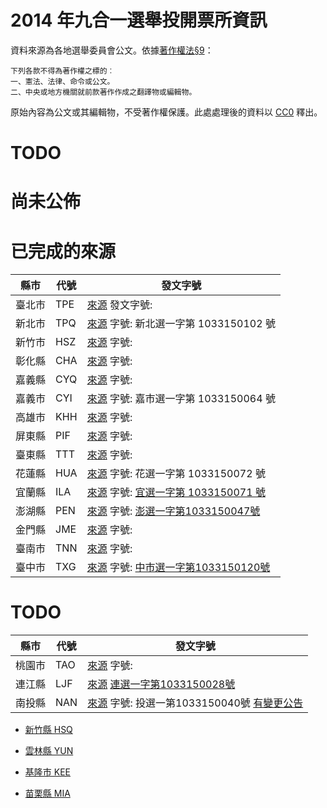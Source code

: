 # 2014 年九合一選舉投開票所資訊

資料來源為各地選舉委員會公文。依據[著作權法§9](http://law.moj.gov.tw/LawClass/LawSingle.aspx?Pcode=J0070017&FLNO=9)：

    下列各款不得為著作權之標的︰
    一、憲法、法律、命令或公文。
    二、中央或地方機關就前款著作作成之翻譯物或編輯物。

原始內容為公文或其編輯物，不受著作權保護。此處處理後的資料以 [CC0](https://creativecommons.org/choose/zero/?lang=zh_TW) 釋出。

# TODO


# 尚未公佈

# 已完成的來源

| 縣市   | 代號 | 發文字號 |
|------ | --- | -------- |
| 臺北市 | TPE | [來源](http://www.mect.gov.tw/files/14-1001-23776,r11-1.php) 發文字號: |
| 新北市 | TPQ | [來源](http://www.tpcec.gov.tw/ezfiles/2/1002/attach/33/pta_18801_475966_76443.pdf) 字號: 新北選一字第 1033150102 號 |
| 新竹市 | HSZ | [來源](http://www.hcec.gov.tw/files/15-1018-23870,c2791-1.php) 字號: |
| 彰化縣 | CHA | [來源](http://www.chec.gov.tw/ezfiles/11/1011/attach/24/pta_18799_961645_70985.pdf) 字號: |
| 嘉義縣 | CYQ | [來源](http://www.cycec.gov.tw/files/15-1013-23788,c4731-1.php) 字號: |
| 嘉義市 | CYI | [來源](http://www.cyec.gov.tw/files/15-1019-23822,c5474-1.php) 字號: 嘉市選一字第 1033150064 號 |
| 高雄市 | KHH | [來源](http://www.khec.gov.tw/files/15-1005-23772,c2204-1.php) 字號: |
| 屏東縣 | PIF | [來源](http://www.ptec.gov.tw/files/15-1014-24169,c5248-1.php) 字號: |
| 臺東縣 | TTT | [來源](http://www.ttec.gov.tw/files/15-1015-22308,c4820-1.php) 字號: |
| 花蓮縣 | HUA | [來源](http://www.hlec.gov.tw/files/15-1016-23722,c2727-1.php) 字號: 花選一字第 1033150072 號 | 
| 宜蘭縣 | ILA | [來源](http://www.ilec.gov.tw/files/15-1006-23578,c2280-1.php) 字號: [宜選一字第 1033150071 號](http://www.ilec.gov.tw/ezfiles/6/1006/attach/7/pta_18281_6936305_20593.pdf) |
| 澎湖縣 | PEN | [來源](http://www.phec.gov.tw/files/15-1020-23735,c5276-1.php) 字號: [澎選一字第1033150047號](http://www.phec.gov.tw/bin/downloadfile.php?file=WVhSMFlXTm9MelkzTDNCMFlWOHhPRGN4TlY4ME1EYzBNell5WHprNE56QXhMbVJ2WTNnPQ==&fname=NW9xVjZaYUw1NldvNW9tQTZLaXQ1NzJ1NVp5dzZidWU1WVdzNVpHS0xtUnZZM2c9) |
| 金門縣 | JME | [來源](http://www.kmec.gov.tw/files/15-1021-23839,c5089-1.php) 字號: |
| 臺南市 | TNN | [來源](http://www.tnec.gov.tw/ezfiles/4/1004/attach/70/pta_19768_3344867_29199.pdf) 字號: |
| 臺中市 | TXG | [來源](http://www.tcec.gov.tw/ezfiles/3/1003/attach/64/pta_18238_5821809_02503.pdf) 字號: [中市選一字第1033150120號](http://www.tcec.gov.tw/ezfiles/3/1003/attach/64/pta_18198_1383625_22590.pdf) |

# TODO

| 縣市   | 代號 | 發文字號 |
|------ | --- | -------- |
| 桃園市 | TAO | [來源](http://www.tyec.gov.tw/files/15-1007-24310,c4858-1.php) 字號: |
| 連江縣 | LJF | [來源](http://www.lcec.gov.tw/ezfiles/22/1022/img/168/47468886.doc) [連選一字第1033150028號](http://www.lcec.gov.tw/ezfiles/22/1022/img/168/47468886.doc) |
| 南投縣 | NAN | [來源](http://www.ntec.gov.tw/bin/downloadfile.php?file=WVhSMFlXTm9MemswTDNCMFlWOHhPRGMxTlY4M01EUTBPREUyWHpjeU5UZ3hMbkJrWmc9PQ==&fname=NW9xVjZZRzQ1TGlBTVRBek16RTFNREEwTUM1d1pHWT0=) 字號: 投選一第1033150040號 [有變更公告](http://www.ntec.gov.tw/bin/downloadfile.php?file=WVhSMFlXTm9MekkwTDNCMFlWOHhPVEE1T0Y4NU1qTTNOakUxWHpNeE1ETTJMbkJrWmc9PQ==&fname=NW9xVjZZRzQ1TGlBTVRBek16RTFNREExT0M1d1pHWT0=) |

* [新竹縣 HSQ](http://www.hccec.gov.tw/ezfiles/8/1008/attach/79/pta_18859_6873804_67145.pdf)
* [雲林縣 YUN](http://www.ylec.gov.tw/bin/downloadfile.php?file=WVhSMFlXTm9MekkzTDNCMFlWOHhPRGM1TWw4ek5UazJOVEl5WHpRek56Z3pMbkJrWmc9PQ==&fname=TVRBek16RTFNREEyTXVpWm4rV0ZyT1dSaWpFd00rVzV0T1djc09hV3VlV0ZyT2lCdCtTNnV1V1RvZWU0byttVnQrT0FnZWU0bytpdHNPV1RvZU9BZ2VtRWllbU9ydVc0Z3VtVnQrT0FnZW1FaWVtT3J1VzRndWF3a2VTN28raWhxT2FhcU9hZGtlbUhqT21WdCttQnVPaUlpZW1ic3VhZWwrZTRvK2FLbGVtV2krZWxxT2FKZ09XY3NPbTdudW1Bc2VlZnBTNXdaR1k9)

* [基隆市 KEE](http://www.klec.gov.tw/files/11-1017-4925-1.php)
* [苗栗縣 MIA](http://www.mlec.gov.tw/files/11-1009-5015.php)

